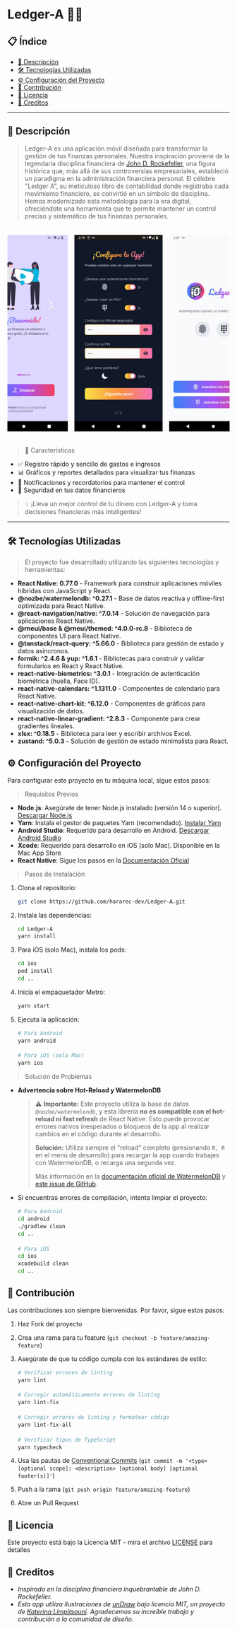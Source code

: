 # Ledger-A 💸✨

## 📋 Índice
- [📖 Descripción](#-descripción)
- [🛠️ Tecnologías Utilizadas](#️-tecnologías-utilizadas)
- [⚙️ Configuración del Proyecto](#️-configuración-del-proyecto)
- [🤝 Contribución](#-contribución)
- [📄 Licencia](#-licencia)
- [👏 Creditos](#-creditos)

---

<div id="-descripción">

## 📖 Descripción 

> Ledger-A es una aplicación móvil diseñada para transformar la gestión de tus finanzas personales. Nuestra inspiración proviene de la legendaria disciplina financiera de [John D. Rockefeller](https://es.wikipedia.org/wiki/John_D._Rockefeller#Infancia), una figura histórica que, más allá de sus controversias empresariales, estableció un paradigma en la administración financiera personal. El célebre "Ledger A", su meticuloso libro de contabilidad donde registraba cada movimiento financiero, se convirtió en un símbolo de disciplina. Hemos modernizado esta metodología para la era digital, ofreciéndote una herramienta que te permite mantener un control preciso y sistemático de tus finanzas personales.

</div>

<div align="center">
  <div style="display: flex; flex-direction: row; overflow-x: auto; gap: 15px; padding: 20px 0; justify-content: center;">
    <img src="./screenshots/screenshot_1.jpeg" alt="Dashboard" width="200" style="flex-shrink: 0;">
    <img src="./screenshots/screenshot_2.jpeg" alt="Categorías" width="200" style="flex-shrink: 0;">
    <img src="./screenshots/screenshot_3.jpeg" alt="Reportes 1" width="200" style="flex-shrink: 0;">
  </div>
</div>

> 🚀 Características
- ✅ Registro rápido y sencillo de gastos e ingresos
- 📊 Gráficos y reportes detallados para visualizar tus finanzas
- 🔔 Notificaciones y recordatorios para mantener el control
- 🔐 Seguridad en tus datos financieros

> 💡 ¡Lleva un mejor control de tu dinero con Ledger-A y toma decisiones financieras más inteligentes! 

---

<div id="️-tecnologías-utilizadas">

## 🛠️ Tecnologías Utilizadas

> El proyecto fue desarrollado utilizando las siguientes tecnologías y herramientas:

- **React Native: 0.77.0** - Framework para construir aplicaciones móviles híbridas con JavaScript y React.
- **@nozbe/watermelondb: ^0.27.1** - Base de datos reactiva y offline-first optimizada para React Native.
- **@react-navigation/native: ^7.0.14** - Solución de navegación para aplicaciones React Native.
- **@rneui/base & @rneui/themed: ^4.0.0-rc.8** - Biblioteca de componentes UI para React Native.
- **@tanstack/react-query: ^5.66.0** - Biblioteca para gestión de estado y datos asíncronos.
- **formik: ^2.4.6 & yup: ^1.6.1** - Bibliotecas para construir y validar formularios en React y React Native.
- **react-native-biometrics: ^3.0.1** - Integración de autenticación biométrica (huella, Face ID).
- **react-native-calendars: ^1.1311.0** - Componentes de calendario para React Native.
- **react-native-chart-kit: ^6.12.0** - Componentes de gráficos para visualización de datos.
- **react-native-linear-gradient: ^2.8.3** - Componente para crear gradientes lineales.
- **xlsx: ^0.18.5** - Biblioteca para leer y escribir archivos Excel.
- **zustand: ^5.0.3** - Solución de gestión de estado minimalista para React.

</div>

<div id="️-configuración-del-proyecto">

## ⚙️ Configuración del Proyecto

Para configurar este proyecto en tu máquina local, sigue estos pasos:

> Requisitos Previos

- **Node.js**: Asegúrate de tener Node.js instalado (versión 14 o superior). [Descargar Node.js](https://nodejs.org/)
- **Yarn**: Instala el gestor de paquetes Yarn (recomendado). [Instalar Yarn](https://yarnpkg.com/getting-started/install)
- **Android Studio**: Requerido para desarrollo en Android. [Descargar Android Studio](https://developer.android.com/studio)
- **Xcode**: Requerido para desarrollo en iOS (solo Mac). Disponible en la Mac App Store
- **React Native**: Sigue los pasos en la [Documentación Oficial](https://reactnative.dev/docs/set-up-your-environment)

> Pasos de Instalación

1. Clona el repositorio:
   ```bash
   git clone https://github.com/hararec-dev/Ledger-A.git
   ```

2. Instala las dependencias:
   ```bash
   cd Ledger-A
   yarn install
   ```

3. Para iOS (solo Mac), instala los pods:
   ```bash
   cd ios
   pod install
   cd ..
   ```

5. Inicia el empaquetador Metro:
   ```bash
   yarn start
   ```

6. Ejecuta la aplicación:
   ```bash
   # Para Android
   yarn android

   # Para iOS (solo Mac)
   yarn ios
   ```

> Solución de Problemas

- **Advertencia sobre Hot-Reload y WatermelonDB**
  
  > ⚠️ **Importante:** Este proyecto utiliza la base de datos `@nozbe/watermelondb`, y esta librería **no es compatible con el hot-reload ni fast refresh** de React Native. Esto puede provocar errores nativos inesperados o bloqueos de la app al realizar cambios en el código durante el desarrollo.  
  > 
  > **Solución:** Utiliza siempre el "reload" completo (presionando `R, R` en el menú de desarrollo) para recargar la app cuando trabajes con WatermelonDB, o recarga una segunda vez.  
  > 
  > Más información en la [documentación oficial de WatermelonDB](https://watermelondb.dev/docs/) y [este issue de GitHub](https://github.com/Nozbe/WatermelonDB/issues/617).

- Si encuentras errores de compilación, intenta limpiar el proyecto:
  ```bash
  # Para Android
  cd android
  ./gradlew clean
  cd ..

  # Para iOS
  cd ios
  xcodebuild clean
  cd ..
  ```

</div>

<div id="-contribución">

## 🤝 Contribución

Las contribuciones son siempre bienvenidas. Por favor, sigue estos pasos:

1. Haz Fork del proyecto
2. Crea una rama para tu feature (`git checkout -b feature/amazing-feature`)
3. Asegúrate de que tu código cumpla con los estándares de estilo:
   ```bash
   # Verificar errores de linting
   yarn lint
   
   # Corregir automáticamente errores de linting
   yarn lint-fix
   
   # Corregir errores de linting y formatear código
   yarn lint-fix-all
   
   # Verificar tipos de TypeScript
   yarn typecheck
   ```

4. Usa las pautas de [Conventional Commits](https://www.conventionalcommits.org/en/v1.0.0/) (`git commit -m '<type>[optional scope]: <description> [optional body] [optional footer(s)]'`)
5. Push a la rama (`git push origin feature/amazing-feature`)
6. Abre un Pull Request

</div>

<div id="-licencia">

## 📄 Licencia

Este proyecto está bajo la Licencia MIT - mira el archivo [LICENSE](LICENSE) para detalles

</div>

<div id="-creditos">

## 👏 Creditos

- _Inspirado en la disciplina financiera inquebrantable de John D. Rockefeller._
- _Esta app utiliza ilustraciones de [unDraw](https://undraw.co/) bajo licencia MIT, un proyecto de [Katerina Limpitsouni](https://x.com/ninalimpi). Agradecemos su increíble trabajo y contribución a la comunidad de diseño._
<!-- - Diseño UI [Nombre del Diseñador] -->

</div>
